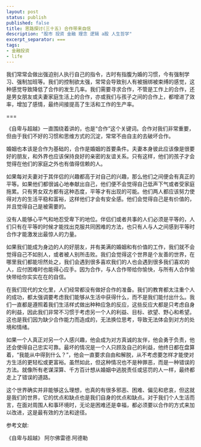 ```yaml
---
layout: post
status: publish
published: false
title: 思路探讨(三十五) 合作带来自信
description: "股市 投资 金融 理念 逻辑 a股 人生哲学"
excerpt_separator: ===
tags:
- 金融投资
- life
---
```


我们常常会做出强迫别人执行自己的指令，古时有指腹为婚的习惯，今有强制学习、强制加班等。我们的控制欲太强，常常会导致别人有被捆绑被束缚的感觉，这种感觉导致降低了合作的发生几率。我们需要寻求合作，不管是工作上的合作，还是男女朋友或夫妻家庭生活上的合作，亦或我们与孩子之间的合作上，都增进了效率，增加了感情，最终间接提高了生活和工作的生产率。

===

《自卑与超越》一直围绕着讲的，也是“合作”这个关键词。合作对我们非常重要，但由于我们不好的习惯和思维方式的沉淀，常常不由自主的去破坏合作。

婚姻也本该是合作为基础的，合作是婚姻的首要条件。夫妻本身彼此应该像是很要好的朋友，和外界也应该保持良好的亲密的友谊关系。只有这样，他们的孩子才会觉得在他们的家庭之外也有值得信赖的人。

如果每对夫妻对于其伴侣的兴趣都高于对自己的兴趣，那么他们之间便会有真正的平等。如果他们都很诚心地奉献出自己，他们便不会觉得自己低声下气或者受家庭拖累。只有男女双方都有这种态度，平等才有出现的可能。他们两人都应该努力使得对方的生活平稳和富裕，这样他们才会有安全感。他们会觉得自己是有价值的，并且觉得自己是被需要的。

没有人能够心平气和地忍受卑下的地位。伴侣们或者共事的人们必须是平等的，人们只有在平等的时候才能找出克服共同困难的方法，也只有人与人之间感到平等时合作才能激发出最惊人的力量。

如果我们能成为身边的人的好朋友，并有美满的婚姻和有价值的工作，我们就不会觉得自己不如别人，或者被人别所击败。我们会觉得这个世界是个友善的世界，在哪里我们都能坦然处之，我们会遇到很多喜欢我们的人也会遇到很多我们喜欢的人，应付困难时也能得心应手。因为合作，与人合作带给你愉快，与所有人合作愉快带给你实实在在的自信。

在我们现代的文化里，人们经常都没有做好合作的准备。我们的教育都太注重个人的成功，都太强调要考虑我们能够从生活中获得什么，而不是我们能付出什么。我们一直都是遵照着我们生活样式做出种种应急的反应，这些反应大都是只考虑自身的利益，因此我们非常不习惯于考虑另一个人的利益、目标、欲望、野心和希望。这也是我们因为缺少合作能力而造成的，无法换位思考，导致无法体会到对方的处境和情绪。

如果一个人真正对另一个人感兴趣，他会成为对方真诚的友伴，他会勇于负责，他还会使得自己忠实可靠。最坏的情况是一个人只顾及自己的利益，他终日都在盘算着，“我能从中得到什么？”，他会一直要求自由和解脱，从不考虑要怎样才能使对方生活的更轻松或更富裕。虽然如此，但这种情况也不是种罪恶，而是一种错误的方法。就像所有老谋深算、千方百计想从婚姻中逃脱责任或惩罚的人一样，最终都走上了错误的道路。

这个世界确实并非能够这么理想，也真的有很多邪恶、困难、偏见和悲哀，但这就是我们的世界，它的优点和缺点也是我们自身的优点和缺点。对于我们个人生活而言，在面对周围人和事环境时，无论是困难还是幸福，都必须要以合作的方式来加以改进，这是最有效的方法和途径。


参考文献:

《自卑与超越》 阿尔佛雷德.阿德勒

